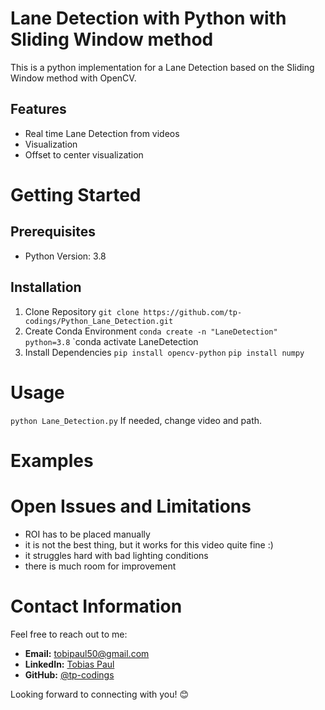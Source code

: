 # Lane Detection with Python with Sliding Window method
This is a python implementation for a Lane Detection based on the Sliding Window method with OpenCV. 
## Features
- Real time Lane Detection from videos
- Visualization
- Offset to center visualization
  

# Getting Started 
## Prerequisites
- Python Version: 3.8

## Installation
1. Clone Repository
`git clone https://github.com/tp-codings/Python_Lane_Detection.git`
2. Create Conda Environment
`conda create -n "LaneDetection" python=3.8`
`conda activate LaneDetection
3. Install Dependencies 
`pip install opencv-python`
`pip install numpy`

# Usage
`python Lane_Detection.py`
If needed, change video and path.

# Examples

# Open Issues and Limitations
- ROI has to be placed manually
- it is not the best thing, but it works for this video quite fine :)
- it struggles hard with bad lighting conditions
- there is much room for improvement

# Contact Information

Feel free to reach out to me:

- **Email:** [tobipaul50@gmail.com](mailto:tobipaul50@gmail.com)
- **LinkedIn:** [Tobias Paul](https://www.linkedin.com/in/tobias-paul-657513276/)
- **GitHub:** [@tp-codings](https://github.com/tp-codings)

Looking forward to connecting with you! 😊
